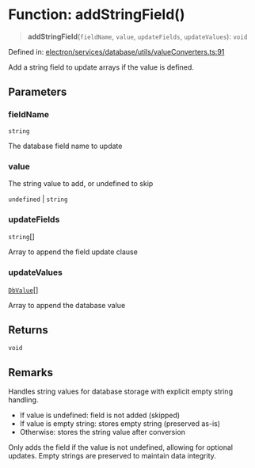 # Function: addStringField()

> **addStringField**(`fieldName`, `value`, `updateFields`, `updateValues`): `void`

Defined in: [electron/services/database/utils/valueConverters.ts:91](https://github.com/Nick2bad4u/Uptime-Watcher/blob/2a45eeb1723f8f7089001af2c92aa07d82dfe7e4/electron/services/database/utils/valueConverters.ts#L91)

Add a string field to update arrays if the value is defined.

## Parameters

### fieldName

`string`

The database field name to update

### value

The string value to add, or undefined to skip

`undefined` | `string`

### updateFields

`string`[]

Array to append the field update clause

### updateValues

[`DbValue`](../type-aliases/DbValue.md)[]

Array to append the database value

## Returns

`void`

## Remarks

Handles string values for database storage with explicit empty string handling.
- If value is undefined: field is not added (skipped)
- If value is empty string: stores empty string (preserved as-is)
- Otherwise: stores the string value after conversion

Only adds the field if the value is not undefined, allowing for optional updates.
Empty strings are preserved to maintain data integrity.
